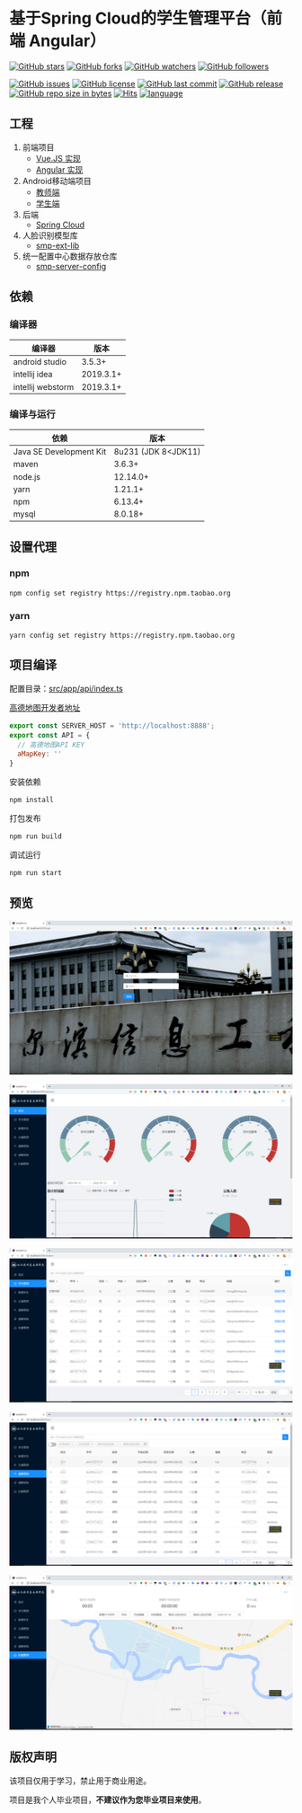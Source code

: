 # 基于Spring Cloud的学生管理平台（前端 Angular）

[![GitHub stars](https://img.shields.io/github/stars/itning/smp-client-angular.svg?style=social&label=Stars)](https://github.com/itning/smp-client-angular/stargazers)
[![GitHub forks](https://img.shields.io/github/forks/itning/smp-client-angular.svg?style=social&label=Fork)](https://github.com/itning/smp-client-angular/network/members)
[![GitHub watchers](https://img.shields.io/github/watchers/itning/smp-client-angular.svg?style=social&label=Watch)](https://github.com/itning/smp-client-angular/watchers)
[![GitHub followers](https://img.shields.io/github/followers/itning.svg?style=social&label=Follow)](https://github.com/itning?tab=followers)

[![GitHub issues](https://img.shields.io/github/issues/itning/smp-client-angular.svg)](https://github.com/itning/smp-client-angular/issues)
[![GitHub license](https://img.shields.io/github/license/itning/smp-client-angular.svg)](https://github.com/itning/smp-client-angular/blob/master/LICENSE)
[![GitHub last commit](https://img.shields.io/github/last-commit/itning/smp-client-angular.svg)](https://github.com/itning/smp-client-angular/commits)
[![GitHub release](https://img.shields.io/github/release/itning/smp-client-angular.svg)](https://github.com/itning/smp-client-angular/releases)
[![GitHub repo size in bytes](https://img.shields.io/github/repo-size/itning/smp-client-angular.svg)](https://github.com/itning/smp-client-angular)
[![Hits](https://hitcount.itning.top?u=itning&r=smp-client-angular)](https://github.com/itning/hit-count)
[![language](https://img.shields.io/badge/language-Angular-green.svg)](https://github.com/itning/smp-client-angular)

## 工程

1. 前端项目
   - [Vue.JS 实现](https://github.com/itning/smp-client)
   - [Angular 实现](https://github.com/itning/smp-client-angular)
2. Android移动端项目
   - [教师端](https://github.com/itning/smp-android-teacher)
   - [学生端](https://github.com/itning/smp-android)
3. 后端
   - [Spring Cloud](https://github.com/itning/smp-server)
4. 人脸识别模型库
   - [smp-ext-lib](https://gitee.com/itning/smp-ext-lib)
5. 统一配置中心数据存放仓库
   - [smp-server-config](https://gitee.com/itning/smp-server-config)

## 依赖

### 编译器

| 编译器            | 版本      |
| ----------------- | --------- |
| android studio    | 3.5.3+    |
| intellij idea     | 2019.3.1+ |
| intellij webstorm | 2019.3.1+ |

### 编译与运行

| 依赖                    | 版本                |
| ----------------------- | ------------------- |
| Java SE Development Kit | 8u231 (JDK 8<JDK11) |
| maven                   | 3.6.3+              |
| node.js                 | 12.14.0+            |
| yarn                    | 1.21.1+             |
| npm                     | 6.13.4+             |
| mysql                   | 8.0.18+             |

## 设置代理

### npm

```shell
npm config set registry https://registry.npm.taobao.org
```

### yarn

```shell
yarn config set registry https://registry.npm.taobao.org
```

## 项目编译

配置目录：[src/app/api/index.ts](https://github.com/itning/smp-client-angular/blob/master/src/app/api/index.ts#L1)

[高德地图开发者地址](https://lbs.amap.com/)

```js
export const SERVER_HOST = 'http://localhost:8888';
export const API = {
  // 高德地图API KEY
  aMapKey: ''
}
```

安装依赖

```bash
npm install
```

打包发布

```bash
npm run build
```

调试运行

```bash
npm run start
```

## 预览

![login](https://raw.githubusercontent.com/itning/smp-client-angular/master/pic/login.png)

![first](https://raw.githubusercontent.com/itning/smp-client-angular/master/pic/first.png)

![student](https://raw.githubusercontent.com/itning/smp-client-angular/master/pic/student.png)

![leave](https://raw.githubusercontent.com/itning/smp-client-angular/master/pic/leave.png)

![room](https://raw.githubusercontent.com/itning/smp-client-angular/master/pic/room.png)

## 版权声明

该项目仅用于学习，禁止用于商业用途。

项目是我个人毕业项目，**不建议作为您毕业项目来使用**。

